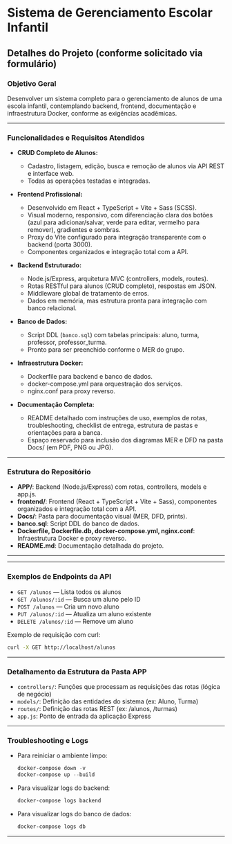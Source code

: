 # Sistema de Gerenciamento Escolar Infantil

## Detalhes do Projeto (conforme solicitado via formulário)

### Objetivo Geral
Desenvolver um sistema completo para o gerenciamento de alunos de uma escola infantil, contemplando backend, frontend, documentação e infraestrutura Docker, conforme as exigências acadêmicas.

---

### Funcionalidades e Requisitos Atendidos

- **CRUD Completo de Alunos:**
  - Cadastro, listagem, edição, busca e remoção de alunos via API REST e interface web.
  - Todas as operações testadas e integradas.

- **Frontend Profissional:**
  - Desenvolvido em React + TypeScript + Vite + Sass (SCSS).
  - Visual moderno, responsivo, com diferenciação clara dos botões (azul para adicionar/salvar, verde para editar, vermelho para remover), gradientes e sombras.
  - Proxy do Vite configurado para integração transparente com o backend (porta 3000).
  - Componentes organizados e integração total com a API.

- **Backend Estruturado:**
  - Node.js/Express, arquitetura MVC (controllers, models, routes).
  - Rotas RESTful para alunos (CRUD completo), respostas em JSON.
  - Middleware global de tratamento de erros.
  - Dados em memória, mas estrutura pronta para integração com banco relacional.

- **Banco de Dados:**
  - Script DDL (`banco.sql`) com tabelas principais: aluno, turma, professor, professor_turma.
  - Pronto para ser preenchido conforme o MER do grupo.

- **Infraestrutura Docker:**
  - Dockerfile para backend e banco de dados.
  - docker-compose.yml para orquestração dos serviços.
  - nginx.conf para proxy reverso.

- **Documentação Completa:**
  - README detalhado com instruções de uso, exemplos de rotas, troubleshooting, checklist de entrega, estrutura de pastas e orientações para a banca.
  - Espaço reservado para inclusão dos diagramas MER e DFD na pasta Docs/ (em PDF, PNG ou JPG).

---

### Estrutura do Repositório

- **APP/**: Backend (Node.js/Express) com rotas, controllers, models e app.js.
- **frontend/**: Frontend (React + TypeScript + Vite + Sass), componentes organizados e integração total com a API.
- **Docs/**: Pasta para documentação visual (MER, DFD, prints).
- **banco.sql**: Script DDL do banco de dados.
- **Dockerfile, Dockerfile.db, docker-compose.yml, nginx.conf**: Infraestrutura Docker e proxy reverso.
- **README.md**: Documentação detalhada do projeto.

---

---


### Exemplos de Endpoints da API

- `GET /alunos` — Lista todos os alunos
- `GET /alunos/:id` — Busca um aluno pelo ID
- `POST /alunos` — Cria um novo aluno
- `PUT /alunos/:id` — Atualiza um aluno existente
- `DELETE /alunos/:id` — Remove um aluno

Exemplo de requisição com curl:
```sh
curl -X GET http://localhost/alunos
```

---

### Detalhamento da Estrutura da Pasta APP

- `controllers/`: Funções que processam as requisições das rotas (lógica de negócio)
- `models/`: Definição das entidades do sistema (ex: Aluno, Turma)
- `routes/`: Definição das rotas REST (ex: /alunos, /turmas)
- `app.js`: Ponto de entrada da aplicação Express

---

### Troubleshooting e Logs

- Para reiniciar o ambiente limpo:
  ```powershell
  docker-compose down -v
  docker-compose up --build
  ```
- Para visualizar logs do backend:
  ```powershell
  docker-compose logs backend
  ```
- Para visualizar logs do banco de dados:
  ```powershell
  docker-compose logs db
  ```

---
